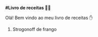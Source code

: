 **#Livro de receitas :man_cook:**



Olá! Bem vindo ao meu livro de receitas :hand:



1. Strogonoff de frango

